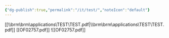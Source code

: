 ```yaml
---
{"dg-publish":true,"permalink":"/it/test/","noteIcon":"default"}
---
```



[[\\\brm\brm\applications\TEST\TEST.pdf\|\\\brm\brm\applications\TEST\TEST.pdf]]
[[OF02757.pdf]]
![[OF02757.pdf]]